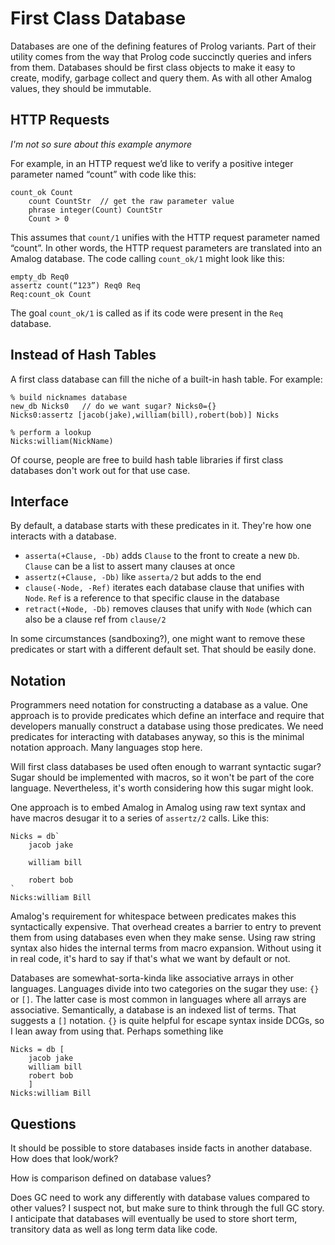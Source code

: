 # First Class Database

Databases are one of the defining features of Prolog variants.  Part of their utility comes from the way that Prolog code succinctly queries and infers from them.  Databases should be first class objects to make it easy to create, modify, garbage collect and query them.  As with all other Amalog values, they should be immutable.

## HTTP Requests

*I'm not so sure about this example anymore*

For example, in an HTTP request we’d like to verify a positive integer parameter named “count” with code like this:

    count_ok Count
	    count CountStr  // get the raw parameter value
	    phrase integer(Count) CountStr
	    Count > 0

This assumes that `count/1` unifies with the HTTP request parameter named “count”.  In other words, the HTTP request parameters are translated into an Amalog database.  The code calling `count_ok/1` might look like this:

    empty_db Req0
    assertz count(“123”) Req0 Req
    Req:count_ok Count

The goal `count_ok/1` is called as if its code were present in the `Req` database.

## Instead of Hash Tables

A first class database can fill the niche of a built-in hash table.  For example:

    % build nicknames database
    new_db Nicks0   // do we want sugar? Nicks0={}
    Nicks0:assertz [jacob(jake),william(bill),robert(bob)] Nicks

    % perform a lookup
    Nicks:william(NickName)

Of course, people are free to build hash table libraries if first class databases don't work out for that use case.

## Interface

By default, a database starts with these predicates in it.  They're how one interacts with a database.

  * `asserta(+Clause, -Db)` adds `Clause` to the front to create a new `Db`.  `Clause` can be a list to assert many clauses at once
  * `assertz(+Clause, -Db)` like `asserta/2` but adds to the end
  * `clause(-Node, -Ref)` iterates each database clause that unifies with `Node`. `Ref` is a reference to that specific clause in the database
  * `retract(+Node, -Db)` removes clauses that unify with `Node` (which can also be a clause ref from `clause/2`
  
In some circumstances (sandboxing?), one might want to remove these predicates or start with a different default set.  That should be easily done.

## Notation

Programmers need notation for constructing a database as a value.  One approach is to provide predicates which define an interface and require that developers manually construct a database using those predicates.  We need predicates for interacting with databases anyway, so this is the minimal notation approach.  Many languages stop here.

Will first class databases be used often enough to warrant syntactic sugar?  Sugar should be implemented with macros, so it won't be part of the core language.  Nevertheless, it's worth considering how this sugar might look.

One approach is to embed Amalog in Amalog using raw text syntax and have macros desugar it to a series of `assertz/2` calls.  Like this:

    Nicks = db`
        jacob jake
        
        william bill
        
        robert bob
    `
    Nicks:william Bill
    
Amalog's requirement for whitespace between predicates makes this syntactically expensive.  That overhead creates a barrier to entry to prevent them from using databases even when they make sense.  Using raw string syntax also hides the internal terms from macro expansion.  Without using it in real code, it's hard to say if that's what we want by default or not.

Databases are somewhat-sorta-kinda like associative arrays in other languages.  Languages divide into two categories on the sugar they use: `{}` or `[]`.  The latter case is most common in languages where all arrays are associative.  Semantically, a database is an indexed list of terms.  That suggests a `[]` notation.  `{}` is quite helpful for escape syntax inside DCGs, so I lean away from using that.  Perhaps something like

    Nicks = db [
        jacob jake
        william bill
        robert bob
        ]
    Nicks:william Bill

## Questions

It should be possible to store databases inside facts in another database.  How does that look/work?

How is comparison defined on database values?

Does GC need to work any differently with database values compared to other values?  I suspect not, but make sure to think through the full GC story.  I anticipate that databases will eventually be used to store short term, transitory data as well as long term data like code.
